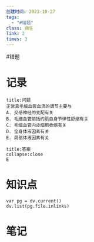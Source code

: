 ```yaml
---
创建时间: 2023-10-27
tags:
  - "#错题"
class: 病生
link: 2
times: 3
---
```

#错题


记录
==
```ad-question
title:问题
正常真毛细血管血流的调节主要与
A. 交感神经的支配有关
B. 毛细血管前括约肌自身节律性舒缩有关
C. 毛细血管内皮细胞收缩有关
D. 全身体液因素有关
E. 局部体液因素有关
```

```ad-note
title:答案
collapse:close
E
```

知识点
==
```dataviewjs
var pg = dv.current()
dv.list(pg.file.inlinks)
```

笔记
==